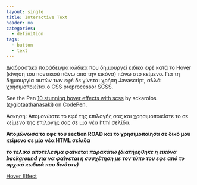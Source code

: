 ```yaml
---
layout: single
title: Interactive Text
header: no
categories:
  - definition
tags:
  - button
  - text
---
```


Διαδραστικό παράδειγμα κώδικα που δημιουργεί ειδικά εφέ κατά το Hover (κίνηση του ποντικιού πάνω από την εικόνα) πάνω στο κείμενο. Για τη δημιουργία αυτών των εφέ δε γίνεται χρήση Javascript, αλλά χρησιμοποιείται ο CSS preprocessor SCSS.

<p data-height="350" data-theme-id="17517" data-slug-hash="EVaqVx" data-default-tab="result" data-user="sckarolos" class='codepen'>See the Pen <a href='https://codepen.io/giotaathanasaki/pen/KKzvvXQ'>10 stunning hover effects with scss</a> by sckarolos (<a href='https://codepen.io/giotaathanasaki'>@giotaathanasaki</a>) on <a href='https://codepen.io'>CodePen</a>.</p>
<script async src="//assets.codepen.io/assets/embed/ei.js"></script>

Ασκηση: Απομονώστε το εφέ της επιλογής σας και χρησιμοποιείστε το σε κείμενο της επιλογής σας σε μια νέα html σελίδα.

**Απομώνωσα το εφέ του section ROAD και το χρησιμοποίησα σε δικό μου κείμενο σε μία νέα HTML σελιδα**

***το τελικό αποτέλεσμα φαίνεται παρακάτω (διατήρηθηκε η εικόνα background για να φαίνεται η συσχέτηση με τον τύπο του εφε από το αρχικό κωδικά που δινόταν)***

[Hover Effect](https://github.com/GiotaAthanasaki/hci/blob/2016003/projects/2016003/zitoumeno-1B-2.gif)
